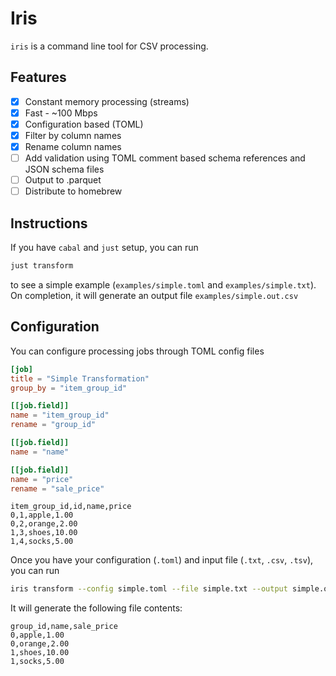 # Iris

`iris` is a command line tool for CSV processing.

## Features

- [x] Constant memory processing (streams)
- [x] Fast - ~100 Mbps
- [x] Configuration based (TOML)
- [x] Filter by column names
- [x] Rename column names
- [ ] Add validation using TOML comment based schema references and JSON schema files
- [ ] Output to .parquet
- [ ] Distribute to homebrew

## Instructions

If you have `cabal` and `just` setup, you can run

```sh
just transform
```

to see a simple example (`examples/simple.toml` and `examples/simple.txt`). On completion, it will generate an output file `examples/simple.out.csv`

## Configuration

You can configure processing jobs through TOML config files

```toml
[job]
title = "Simple Transformation"
group_by = "item_group_id"

[[job.field]]
name = "item_group_id"
rename = "group_id"

[[job.field]]
name = "name"

[[job.field]]
name = "price"
rename = "sale_price"
```

```text
item_group_id,id,name,price
0,1,apple,1.00
0,2,orange,2.00
1,3,shoes,10.00
1,4,socks,5.00
```

Once you have your configuration (`.toml`) and input file (`.txt`, `.csv`, `.tsv`), you can run

```sh
iris transform --config simple.toml --file simple.txt --output simple.out.csv
```

It will generate the following file contents:

```text
group_id,name,sale_price
0,apple,1.00
0,orange,2.00
1,shoes,10.00
1,socks,5.00
```
